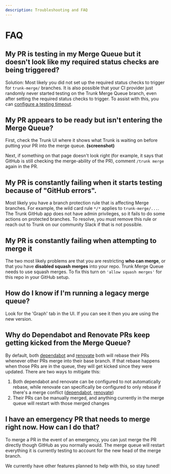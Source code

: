 ```yaml
---
description: Troubleshooting and FAQ
---
```


# FAQ

## My PR is testing in my Merge Queue but it doesn't look like my required status checks are being triggered?

Solution: Most likely you did not set up the required status checks to trigger for `trunk-merge/` branches. It is also possible that your CI provider just randomly never started testing on the Trunk Merge Queue branch, even after setting the required status checks to trigger. To assist with this, you can [configure a testing timeout](set-up-trunk-merge/advanced-settings.md#timeout-for-tests-to-complete).

## My PR appears to be ready but isn't entering the Merge Queue?

First, check the Trunk UI where it shows what Trunk is waiting on before putting your PR into the merge queue. **(screenshot)**

Next, if something on that page doesn't look right (for example, it says that GitHub is still checking the merge-ability of the PR), comment `/trunk merge` again in the PR.

## My PR is constantly failing when it starts testing because of "GitHub errors".

Most likely you have a branch protection rule that is affecting Merge branches. For example, the wild card rule `*/*` applies to `trunk-merge/...`. The Trunk GitHub app does not have admin privileges, so it fails to do some actions on protected branches. To resolve, you must remove this rule or reach out to Trunk on our community Slack if that is not possible.

## My PR is constantly failing when attempting to merge it

The two most likely problems are that you are restricting **who can merge**, or that you have **disabled squash merges** into your repo. Trunk Merge Queue needs to use squash merges. To fix this turn on `'allow squash merges'` for this repo in your GitHub setup.

## How do I know if I'm running a legacy merge queue?

Look for the 'Graph' tab in the UI. If you can see it then you are using the new version.

## Why do Dependabot and Renovate PRs keep getting kicked from the Merge Queue?

By default, both [dependabot](https://docs.github.com/en/code-security/dependabot/working-with-dependabot/managing-pull-requests-for-dependency-updates#changing-the-rebase-strategy-for-dependabot-pull-requests) and [renovate](https://docs.renovatebot.com/updating-rebasing/#updating-and-rebasing-branches) both will rebase their PRs whenever other PRs merge into their base branch. If that rebase happens when those PRs are in the queue, they will get kicked since they were updated. There are two ways to mitigate this:

1. Both dependabot and renovate can be configured to not automatically rebase, while renovate can specifically be configured to only rebase if there's a merge conflict ([dependabot](https://docs.github.com/en/code-security/dependabot/dependabot-version-updates/configuration-options-for-the-dependabot.yml-file#rebase-strategy), [renovate](https://docs.renovatebot.com/configuration-options/#rebasewhen))
2. Their PRs can be manually merged, and anything currently in the merge queue will restart with those merged changes

## I have an emergency PR that needs to merge right now. How can I do that?

To merge a PR in the event of an emergency, you can just merge the PR directly though GitHub as you normally would. The merge queue will restart everything it is currently testing to account for the new head of the merge branch.

We currently have other features planned to help with this, so stay tuned!
